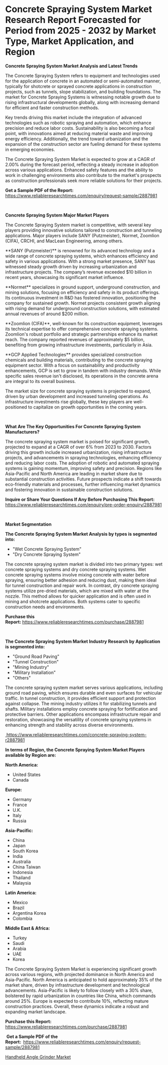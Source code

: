 <p><h1>Concrete Spraying System Market Research Report Forecasted for Period from 2025 -  2032 by Market Type, Market Application, and Region</h1></p><p><strong>Concrete Spraying System Market Analysis and Latest Trends</strong></p>
<p><p>The Concrete Spraying System refers to equipment and technologies used for the application of concrete in an automated or semi-automated manner, typically for shotcrete or sprayed concrete applications in construction projects, such as tunnels, slope stabilization, and building foundations. The market for Concrete Spraying Systems is witnessing notable growth due to rising infrastructural developments globally, along with increasing demand for efficient and faster construction methods. </p><p>Key trends driving this market include the integration of advanced technologies such as robotic spraying and automation, which enhance precision and reduce labor costs. Sustainability is also becoming a focal point, with innovations aimed at reducing material waste and improving energy efficiency. Additionally, the trend toward urbanization and the expansion of the construction sector are fueling demand for these systems in emerging economies.</p><p>The Concrete Spraying System Market is expected to grow at a CAGR of 2.00% during the forecast period, reflecting a steady increase in adoption across various applications. Enhanced safety features and the ability to work in challenging environments also contribute to the market's prospects as construction professionals seek more reliable solutions for their projects.</p></p>
<p><strong>Get a Sample PDF of the Report:&nbsp;</strong> <a href="https://www.reliableresearchtimes.com/enquiry/request-sample/2887981?utm_campaign=2006&utm_medium=2&utm_source=Github&utm_content=ia&utm_term=14032025&utm_id=concrete-spraying-system">https://www.reliableresearchtimes.com/enquiry/request-sample/2887981</a></p>
<p>&nbsp;</p>
<p><strong>Concrete Spraying System Major Market Players</strong></p>
<p><p>The Concrete Spraying System market is competitive, with several key players providing innovative solutions tailored to construction and tunneling applications. Major players include SANY (Putzmeister), Normet, Zoomlion (CIFA), CRCHI, and MacLean Engineering, among others.</p><p>**SANY (Putzmeister)** is renowned for its advanced technology and a wide range of concrete spraying systems, which enhances efficiency and safety in various applications. With a strong market presence, SANY has witnessed steady growth driven by increasing urbanization and infrastructure projects. The company’s revenue exceeded $10 billion in recent years, showcasing its significant market influence.</p><p>**Normet** specializes in ground support, underground construction, and mining solutions, focusing on efficiency and safety in its product offerings. Its continuous investment in R&D has fostered innovation, positioning the company for sustained growth. Normet projects consistent growth aligning with rising demand for underground construction solutions, with estimated annual revenues of around $200 million.</p><p>**Zoomlion (CIFA)**, well-known for its construction equipment, leverages its technical expertise to offer comprehensive concrete spraying systems. Zoomlion's robust portfolio and strategic partnerships enhance its market reach. The company reported revenues of approximately $5 billion, benefiting from growing infrastructure investments, particularly in Asia.</p><p>**GCP Applied Technologies** provides specialized construction chemicals and building materials, contributing to the concrete spraying equipment sector. With a focus on sustainability and productivity enhancements, GCP is set to grow in tandem with industry demands. While specific sales revenue isn't disclosed, its operations in the concrete arena are integral to its overall business.</p><p>The market size for concrete spraying systems is projected to expand, driven by urban development and increased tunneling operations. As infrastructure investments rise globally, these key players are well-positioned to capitalize on growth opportunities in the coming years.</p></p>
<p>&nbsp;</p>
<p><strong>What Are The Key Opportunities For Concrete Spraying System Manufacturers?</strong></p>
<p><p>The concrete spraying system market is poised for significant growth, projected to expand at a CAGR of over 6% from 2023 to 2030. Factors driving this growth include increased urbanization, rising infrastructure projects, and advancements in spraying technologies, enhancing efficiency and reducing labor costs. The adoption of robotic and automated spraying systems is gaining momentum, improving safety and precision. Regions like Asia-Pacific and North America are leading in market share due to substantial construction activities. Future prospects indicate a shift towards eco-friendly materials and processes, further influencing market dynamics and fostering innovation in sustainable construction solutions.</p></p>
<p><strong>Inquire or Share Your Questions If Any Before Purchasing This Report:</strong> <a href="https://www.reliableresearchtimes.com/enquiry/pre-order-enquiry/2887981?utm_campaign=2006&utm_medium=2&utm_source=Github&utm_content=ia&utm_term=14032025&utm_id=concrete-spraying-system">https://www.reliableresearchtimes.com/enquiry/pre-order-enquiry/2887981</a></p>
<p>&nbsp;</p>
<p><strong>Market Segmentation</strong></p>
<p><strong>The Concrete Spraying System Market Analysis by types is segmented into:</strong></p>
<p><ul><li>"Wet Concrete Spraying System"</li><li>"Dry Concrete Spraying System"</li></ul></p>
<p><p>The concrete spraying system market is divided into two primary types: wet concrete spraying systems and dry concrete spraying systems. Wet concrete spraying systems involve mixing concrete with water before spraying, ensuring better adhesion and reducing dust, making them ideal for tunnel construction and repair work. In contrast, dry concrete spraying systems utilize pre-dried materials, which are mixed with water at the nozzle. This method allows for quicker application and is often used in mining and shotcrete applications. Both systems cater to specific construction needs and environments.</p></p>
<p><strong>Purchase this Report:&nbsp;</strong><a href="https://www.reliableresearchtimes.com/purchase/2887981?utm_campaign=2006&utm_medium=2&utm_source=Github&utm_content=ia&utm_term=14032025&utm_id=concrete-spraying-system">https://www.reliableresearchtimes.com/purchase/2887981</a></p>
<p>&nbsp;</p>
<p><strong>The Concrete Spraying System Market Industry Research by Application is segmented into:</strong></p>
<p><ul><li>"Ground Road Paving"</li><li>"Tunnel Construction"</li><li>"Mining Industry"</li><li>"Military Installation"</li><li>"Others"</li></ul></p>
<p><p>The concrete spraying system market serves various applications, including ground road paving, which ensures durable and even surfaces for vehicular traffic. In tunnel construction, it provides efficient support and protection against collapse. The mining industry utilizes it for stabilizing tunnels and shafts. Military installations employ concrete spraying for fortification and protective barriers. Other applications encompass infrastructure repair and restoration, showcasing the versatility of concrete spraying systems in enhancing strength and stability across diverse environments.</p></p>
<p><a href="https://www.reliableresearchtimes.com/concrete-spraying-system-r2887981?utm_campaign=2006&utm_medium=2&utm_source=Github&utm_content=ia&utm_term=14032025&utm_id=concrete-spraying-system">&nbsp;https://www.reliableresearchtimes.com/concrete-spraying-system-r2887981</a></p>
<p><strong>In terms of Region, the Concrete Spraying System Market Players available by Region are:</strong></p>
<p>
    <p> <strong> North America: </strong>
        <ul>
            <li>United States</li>
            <li>Canada</li>
        </ul>
        </p> 
    <p> <strong> Europe: </strong>
        <ul>
            <li>Germany</li>
            <li>France</li>
            <li>U.K.</li>
            <li>Italy</li>
            <li>Russia</li>
        </ul>
        </p> 
    <p> <strong> Asia-Pacific: </strong>
        <ul>
            <li>China</li>
            <li>Japan</li>
            <li>South Korea</li>
            <li>India</li>
            <li>Australia</li>
            <li>China Taiwan</li>
            <li>Indonesia</li>
            <li>Thailand</li>
            <li>Malaysia</li>
        </ul>
        </p> 
    <p> <strong> Latin America: </strong>
        <ul>
            <li>Mexico</li>
            <li>Brazil</li>
            <li>Argentina Korea</li>
            <li>Colombia</li>
        </ul>
        </p> 
    <p> <strong> Middle East & Africa: </strong>
        <ul>
            <li>Turkey</li>
            <li>Saudi</li>
            <li>Arabia</li>
            <li>UAE</li>
            <li>Korea</li>
        </ul>
    </p>
    </p>
<p><p>The Concrete Spraying System Market is experiencing significant growth across various regions, with projected dominance in North America and Asia-Pacific. North America is anticipated to hold approximately 35% of the market share, driven by infrastructure development and technological advancements. Asia-Pacific is likely to follow closely with a 30% share, bolstered by rapid urbanization in countries like China, which commands around 25%. Europe is expected to contribute 10%, reflecting mature construction practices. Overall, these dynamics indicate a robust and expanding market landscape.</p></p>
<p><strong>Purchase this Report: </strong><a href="https://www.reliableresearchtimes.com/purchase/2887981?utm_campaign=2006&utm_medium=2&utm_source=Github&utm_content=ia&utm_term=14032025&utm_id=concrete-spraying-system">https://www.reliableresearchtimes.com/purchase/2887981</a></p>
<p>&nbsp;<strong>Get a Sample PDF of the Report:&nbsp;&nbsp;</strong><a href="https://www.reliableresearchtimes.com/enquiry/request-sample/2887981?utm_campaign=2006&utm_medium=2&utm_source=Github&utm_content=ia&utm_term=14032025&utm_id=concrete-spraying-system">https://www.reliableresearchtimes.com/enquiry/request-sample/2887981</a></p>
<p><strong></strong></p>
<p><p><a href="https://github.com/bmorecock/Market-Research-Report-List-6/blob/main/handheld-angle-grinder-market.md?utm_campaign=2006&utm_medium=2&utm_source=Github&utm_content=ia&utm_term=14032025&utm_id=concrete-spraying-system">Handheld Angle Grinder Market</a></p></p>
